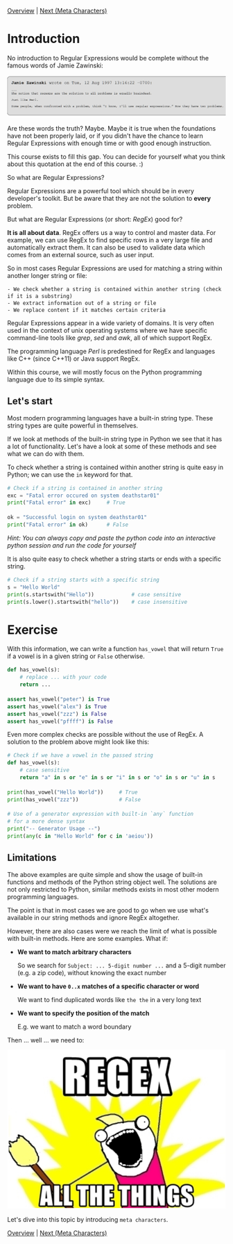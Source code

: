 [Overview](./overview.md) | [Next (Meta Characters)](./meta.md)

# Introduction

No introduction to Regular Expressions would be complete without the famous words of Jamie Zawinski:

![Introduction](ressources/re2.png "Introduction")

Are these words the truth? Maybe. Maybe it is true when the foundations have not been properly laid, or if you didn't have the chance to learn Regular Expressions with enough time or with good enough instruction.

This course exists to fill this gap. You can decide for yourself what you think about this quotation at the end of this course. :)

So what are Regular Expressions?

Regular Expressions are a powerful tool which should be in every developer's toolkit. But be aware that they are not the solution to **every** problem.

But what are Regular Expressions (or short: *RegEx*) good for?

**It is all about data**. RegEx offers us a way to control and master data. For example, we can use RegEx to find specific rows in a very large file and automatically extract them. It can also be used to validate data which comes from an external source, such as user input.

So in most cases Regular Expressions are used for matching a string within another longer string or file:

    - We check whether a string is contained within another string (check if it is a substring)
    - We extract information out of a string or file
    - We replace content if it matches certain criteria

Regular Expressions appear in a wide variety of domains. It is very often used in the context of unix operating systems where we have specific command-line tools like *grep*, *sed* and *awk*, all of which support RegEx.

The programming language *Perl* is predestined for RegEx and languages like C++ (since C++11) or Java support RegEx.

Within this course, we will mostly focus on the Python programming language due to its simple syntax.

## Let's start
Most modern programming languages have a built-in string type. These string types are quite powerful in themselves.

If we look at methods of the built-in string type in Python we see that it has a lot of functionality. Let's have a look at some of these methods and see what we can do with them.

To check whether a string is contained within another string is quite easy in Python; we can use the `in` keyword for that.
```python
# Check if a string is contained in another string
exc = "Fatal error occured on system deathstar01"
print("Fatal error" in exc)     # True

ok = "Successful login on system deathstar01"
print("Fatal error" in ok)      # False
```

*Hint: You can always copy and paste the python code into an interactive python session and run the code for yourself*

 It is also quite easy to check whether a string starts or ends with a specific string.

```python
# Check if a string starts with a specific string
s = "Hello World"
print(s.startswith("Hello"))            # case sensitive
print(s.lower().startswith("hello"))    # case insensitive
```

# Exercise

With this information, we can write a function `has_vowel` that will return `True` if a vowel is in a given string or `False` otherwise.

```python
def has_vowel(s):
    # replace ... with your code
    return ...

assert has_vowel("peter") is True
assert has_vowel("alex") is True
assert has_vowel("zzz") is False
assert has_vowel("pffff") is False
```

Even more complex checks are possible without the use of RegEx. A solution to the problem above might look like this:

```python
# Check if we have a vowel in the passed string
def has_vowel(s):
    # case sensitive
    return "a" in s or "e" in s or "i" in s or "o" in s or "u" in s

print(has_vowel("Hello World"))     # True
print(has_vowel("zzz"))             # False

# Use of a generator expression with built-in `any` function
# for a more dense syntax
print("-- Generator Usage --")
print(any(c in "Hello World" for c in 'aeiou'))
```

## Limitations
The above examples are quite simple and show the usage of built-in functions and methods of the Python string object well. The solutions are not only restricted to Python, similar methods exists in most other modern programming languages.

The point is that in most cases we are good to go when we use what's available in our string methods and ignore RegEx altogether.

However, there are also cases were we reach the limit of what is possible with built-in methods. Here are some examples. What if:

- **We want to match arbitrary characters**

  So we search for `Subject: ... 5-digit number ...` and a 5-digit number (e.g. a zip code), without knowing the exact number

- **We want to have `0..x` matches of a specific character or word**

  We want to find duplicated words like `the the` in a very long text

- **We want to specify the position of the match**

  E.g. we want to match a word boundary

Then ... well ... we need to:

![Regex all the things](ressources/re3.png "Regex all the things")

Let's dive into this topic by introducing `meta characters`.

[Overview](./overview.md) | [Next (Meta Characters)](./meta.md)
